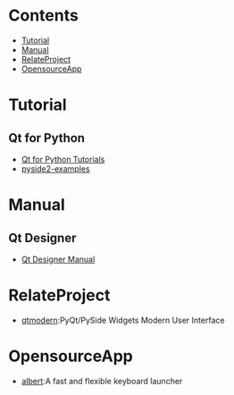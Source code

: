 # Contents

* [Tutorial](#Tutorial)
* [Manual](#Manual)
* [RelateProject](#RelateProject)
* [OpensourceApp](#OpensourceApp)

# Tutorial
## Qt for Python
* [Qt for Python Tutorials](https://doc.qt.io/qtforpython/tutorials/index.html)
* [pyside2-examples](https://github.com/pyside/pyside2-examples)

# Manual
## Qt Designer
* [Qt Designer Manual](https://doc.qt.io/qt-5/qtdesigner-manual.html)

# RelateProject
* [qtmodern](https://github.com/gmarull/qtmodern):PyQt/PySide Widgets Modern User Interface

# OpensourceApp
* [albert](https://github.com/albertlauncher/albert):A fast and flexible keyboard launcher
